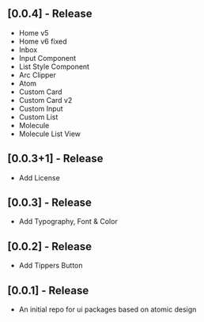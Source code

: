 ## [0.0.4] - Release

* Home v5
* Home v6 fixed
* Inbox
* Input Component
* List Style Component
* Arc Clipper
* Atom
* Custom Card
* Custom Card v2
* Custom Input
* Custom List
* Molecule
* Molecule List View

## [0.0.3+1] - Release

* Add License

## [0.0.3] - Release

* Add Typography, Font & Color


## [0.0.2] - Release

* Add Tippers Button


## [0.0.1] - Release

* An initial repo for ui packages based on atomic design 
